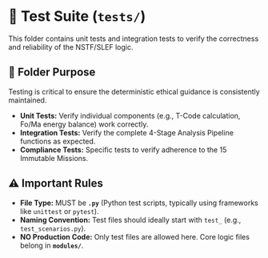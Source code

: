 # 🧪 Test Suite (`tests/`)

This folder contains unit tests and integration tests to verify the correctness and reliability of the NSTF/SLEF logic.

## 📝 Folder Purpose

Testing is critical to ensure the deterministic ethical guidance is consistently maintained.
* **Unit Tests:** Verify individual components (e.g., T-Code calculation, Fo/Ma energy balance) work correctly.
* **Integration Tests:** Verify the complete 4-Stage Analysis Pipeline functions as expected.
* **Compliance Tests:** Specific tests to verify adherence to the 15 Immutable Missions.

## ⚠️ Important Rules

* **File Type:** MUST be **`.py`** (Python test scripts, typically using frameworks like `unittest` or `pytest`).
* **Naming Convention:** Test files should ideally start with `test_` (e.g., `test_scenarios.py`).
* **NO Production Code:** Only test files are allowed here. Core logic files belong in **`modules/`**.
